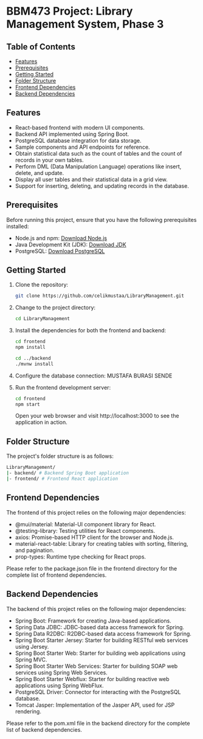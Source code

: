 # BBM473 Project: Library Management System, Phase 3

## Table of Contents

- [Features](#features)
- [Prerequisites](#prerequisites)
- [Getting Started](#getting-started)
- [Folder Structure](#folder-structure)
- [Frontend Dependencies](#frontend-dependencies)
- [Backend Dependencies](#backend-dependencies)


## Features

- React-based frontend with modern UI components.
- Backend API implemented using Spring Boot.
- PostgreSQL database integration for data storage.
- Sample components and API endpoints for reference.
- Obtain statistical data such as the count of tables and the count of records in your own tables. 
- Perform DML (Data Manipulation Language) operations like insert, delete, and update.
- Display all user tables and their statistical data in a grid view.
- Support for inserting, deleting, and updating records in the database. 

## Prerequisites

Before running this project, ensure that you have the following prerequisites installed:

- Node.js and npm: [Download Node.js](https://nodejs.org)
- Java Development Kit (JDK): [Download JDK](https://www.oracle.com/java/technologies/javase-jdk11-downloads.html)
- PostgreSQL: [Download PostgreSQL](https://www.postgresql.org/download/)

## Getting Started

1. Clone the repository:

   ```bash
   git clone https://github.com/celikmustaa/LibraryManagement.git

2. Change to the project directory:

   ```bash
   cd LibraryManagement
   
3. Install the dependencies for both the frontend and backend:
   ```bash
   cd frontend
   npm install

   cd ../backend
   ./mvnw install
4. Configure the database connection:
 MUSTAFA BURASI SENDE 

5. Run the frontend development server:

   ```bash
   cd frontend
   npm start
   ```
   Open your web browser and visit http://localhost:3000 to see the application in action.
   

## Folder Structure
The project's folder structure is as follows:

   ```bash
   LibraryManagement/
   |- backend/ # Backend Spring Boot application
   |- frontend/ # Frontend React application
   ```

## Frontend Dependencies
The frontend of this project relies on the following major dependencies:

- @mui/material: Material-UI component library for React.
- @testing-library: Testing utilities for React components.
- axios: Promise-based HTTP client for the browser and Node.js.
- material-react-table: Library for creating tables with sorting, filtering, and pagination.
- prop-types: Runtime type checking for React props.

Please refer to the package.json file in the frontend directory for the complete list of frontend dependencies.

## Backend Dependencies
The backend of this project relies on the following major dependencies:

- Spring Boot: Framework for creating Java-based applications.
- Spring Data JDBC: JDBC-based data access framework for Spring.
- Spring Data R2DBC: R2DBC-based data access framework for Spring.
- Spring Boot Starter Jersey: Starter for building RESTful web services using Jersey.
- Spring Boot Starter Web: Starter for building web applications using Spring MVC.
- Spring Boot Starter Web Services: Starter for building SOAP web services using Spring Web Services.
- Spring Boot Starter Webflux: Starter for building reactive web applications using Spring WebFlux.
- PostgreSQL Driver: Connector for interacting with the PostgreSQL database.
- Tomcat Jasper: Implementation of the Jasper API, used for JSP rendering.

Please refer to the pom.xml file in the backend directory for the complete list of backend dependencies.
